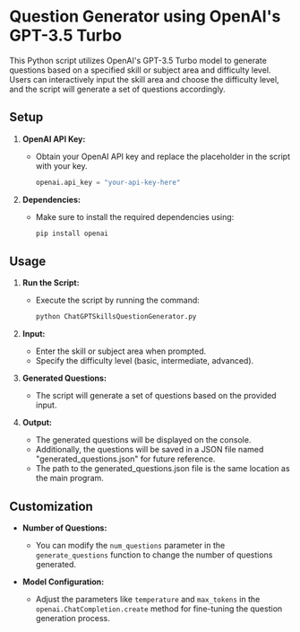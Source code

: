 # Question Generator using OpenAI's GPT-3.5 Turbo

This Python script utilizes OpenAI's GPT-3.5 Turbo model to generate questions based on a specified skill or subject area and difficulty level. Users can interactively input the skill area and choose the difficulty level, and the script will generate a set of questions accordingly.

## Setup

1. **OpenAI API Key:**
   - Obtain your OpenAI API key and replace the placeholder in the script with your key.
     ```python
     openai.api_key = "your-api-key-here"
     ```

2. **Dependencies:**
   - Make sure to install the required dependencies using:
     ```bash
     pip install openai
     ```

## Usage

1. **Run the Script:**
   - Execute the script by running the command:
     ```bash
     python ChatGPTSkillsQuestionGenerator.py
     ```

2. **Input:**
   - Enter the skill or subject area when prompted.
   - Specify the difficulty level (basic, intermediate, advanced).

3. **Generated Questions:**
   - The script will generate a set of questions based on the provided input.

4. **Output:**
   - The generated questions will be displayed on the console.
   - Additionally, the questions will be saved in a JSON file named "generated_questions.json" for future reference.
   - The path to the generated_questions.json file is the same location as the main program.

## Customization

- **Number of Questions:**
  - You can modify the `num_questions` parameter in the `generate_questions` function to change the number of questions generated.

- **Model Configuration:**
  - Adjust the parameters like `temperature` and `max_tokens` in the `openai.ChatCompletion.create` method for fine-tuning the question generation process.
